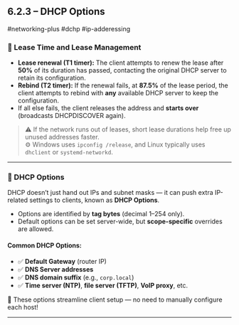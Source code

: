 ## 6.2.3 – DHCP Options  
#networking-plus #dchp #ip-adderessing

### 🧱 Lease Time and Lease Management

- **Lease renewal (T1 timer):** The client attempts to renew the lease after **50%** of its duration has passed, contacting the original DHCP server to retain its configuration.
- **Rebind (T2 timer):** If the renewal fails, at **87.5%** of the lease period, the client attempts to rebind with **any** available DHCP server to keep the configuration.
- If all else fails, the client releases the address and **starts over** (broadcasts DHCPDISCOVER again).

> ⚠️ If the network runs out of leases, short lease durations help free up unused addresses faster.  
> ⚙️ Windows uses `ipconfig /release`, and Linux typically uses `dhclient` or `systemd-networkd`.

---

### 🧱 DHCP Options

DHCP doesn’t just hand out IPs and subnet masks — it can push extra IP-related settings to clients, known as **DHCP Options**.

- Options are identified by **tag bytes** (decimal 1–254 only).
- Default options can be set server-wide, but **scope-specific** overrides are allowed.

#### Common DHCP Options:
- ✅ **Default Gateway** (router IP)
- ✅ **DNS Server addresses**
- ✅ **DNS domain suffix** (e.g., `corp.local`)
- ✅ **Time server (NTP)**, **file server (TFTP)**, **VoIP proxy**, etc.

🧠 These options streamline client setup — no need to manually configure each host!

---
